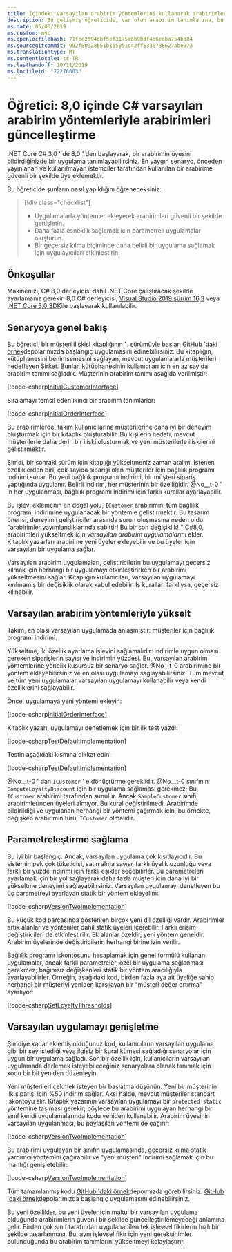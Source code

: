 ```yaml
---
title: İçindeki varsayılan arabirim yöntemlerini kullanarak arabirimleri güvenli bir şekilde GüncelleştirC#
description: Bu gelişmiş öğreticide, var olan arabirim tanımlarına, bu arabirimi uygulayan tüm sınıfları ve yapıları bozmadan nasıl güvenli bir şekilde yeni yetenekler ekleyebileceğiniz açıklanır.
ms.date: 05/06/2019
ms.custom: mvc
ms.openlocfilehash: 71fce2594dbf5ef3175a6b9bdf4e6edba754bb84
ms.sourcegitcommit: 992f80328b51b165051c42ff5330788627abe973
ms.translationtype: MT
ms.contentlocale: tr-TR
ms.lasthandoff: 10/11/2019
ms.locfileid: "72276003"
---
```

# <a name="tutorial-update-interfaces-with-default-interface-methods-in-c-80"></a>Öğretici: 8,0 içinde C# varsayılan arabirim yöntemleriyle arabirimleri güncelleştirme

.NET Core C# 3,0 ' de 8,0 ' den başlayarak, bir arabirimin üyesini bildirdiğinizde bir uygulama tanımlayabilirsiniz. En yaygın senaryo, önceden yayınlanan ve kullanılmayan istemciler tarafından kullanılan bir arabirime güvenli bir şekilde üye eklemektir.

Bu öğreticide şunların nasıl yapıldığını öğreneceksiniz:

> [!div class="checklist"]
>
> * Uygulamalarla yöntemler ekleyerek arabirimleri güvenli bir şekilde genişletin.
> * Daha fazla esneklik sağlamak için parametreli uygulamalar oluşturun.
> * Bir geçersiz kılma biçiminde daha belirli bir uygulama sağlamak için uygulayıcıları etkinleştirin.

## <a name="prerequisites"></a>Önkoşullar

Makinenizi, C# 8,0 derleyicisi dahil .NET Core çalıştıracak şekilde ayarlamanız gerekir. 8,0 C# derleyicisi, [Visual Studio 2019 sürüm 16,3](https://visualstudio.microsoft.com/downloads/?utm_medium=microsoft&utm_source=docs.microsoft.com&utm_campaign=inline+link&utm_content=download+vs2019) veya [.NET Core 3,0 SDK](https://dotnet.microsoft.com/download)ile başlayarak kullanılabilir.

## <a name="scenario-overview"></a>Senaryoya genel bakış

Bu öğretici, bir müşteri ilişkisi kitaplığının 1. sürümüyle başlar. [GitHub 'daki örnek](https://github.com/dotnet/samples/tree/master/csharp/tutorials/default-interface-members-versions/starter/customer-relationship)depolarımızda başlangıç uygulamasını edinebilirsiniz. Bu kitaplığın, kütüphanesini benimsemesini sağlayan, mevcut uygulamalarla müşterileri hedefleyen Şirket. Bunlar, kütüphanesinin kullanıcıları için en az sayıda arabirim tanımı sağladık. Müşterinin arabirim tanımı aşağıda verilmiştir:

[!code-csharp[InitialCustomerInterface](~/samples/csharp/tutorials/default-interface-members-versions/starter/customer-relationship/ICustomer.cs?name=SnippetICustomerVersion1)]

Sıralamayı temsil eden ikinci bir arabirim tanımlarlar:

[!code-csharp[InitialOrderInterface](~/samples/csharp/tutorials/default-interface-members-versions/starter/customer-relationship/IOrder.cs?name=SnippetIorderVersion1)]

Bu arabirimlerde, takım kullanıcılarına müşterilerine daha iyi bir deneyim oluşturmak için bir kitaplık oluşturabilir. Bu kişilerin hedefi, mevcut müşterilerle daha derin bir ilişki oluşturmak ve yeni müşterilerle ilişkilerini geliştirmektir.

Şimdi, bir sonraki sürüm için kitaplığı yükseltmeniz zaman atalım. İstenen özelliklerden biri, çok sayıda siparişi olan müşteriler için bağlılık programı indirimi sunar. Bu yeni bağlılık programı indirimi, bir müşteri sipariş yaptığında uygulanır. Belirli indirim, her müşterinin bir özelliğidir. @No__t-0 ' ın her uygulanması, bağlılık programı indirimi için farklı kurallar ayarlayabilir. 

Bu işlevi eklemenin en doğal yolu, `ICustomer` arabirimini tüm bağlılık programı indirimine uygulanacak bir yöntemle geliştirmektir. Bu tasarım önerisi, deneyimli geliştiriciler arasında sorun oluşmasına neden oldu: "arabirimler yayımlandıklarında sabittir! Bu bir son değişiklik! " C#8,0, arabirimleri yükseltmek için *varsayılan arabirim uygulamalarını* ekler. Kitaplık yazarları arabirime yeni üyeler ekleyebilir ve bu üyeler için varsayılan bir uygulama sağlar.

Varsayılan arabirim uygulamaları, geliştiricilerin bu uygulamayı geçersiz kılmak için herhangi bir uygulamayı etkinleştirirken bir arabirimi yükseltmesini sağlar. Kitaplığın kullanıcıları, varsayılan uygulamayı kırılmamış bir değişiklik olarak kabul edebilir. İş kuralları farklıysa, geçersiz kılınabilir.

## <a name="upgrade-with-default-interface-methods"></a>Varsayılan arabirim yöntemleriyle yükselt

Takım, en olası varsayılan uygulamada anlaşmıştır: müşteriler için bağlılık programı indirimi.

Yükseltme, iki özellik ayarlama işlevini sağlamalıdır: indirimle uygun olması gereken siparişlerin sayısı ve indirimin yüzdesi. Bu, varsayılan arabirim yöntemlerine yönelik kusursuz bir senaryo sağlar. @No__t-0 arabirimine bir yöntem ekleyebilirsiniz ve en olası uygulamayı sağlayabilirsiniz. Tüm mevcut ve tüm yeni uygulamalar varsayılan uygulamayı kullanabilir veya kendi özelliklerini sağlayabilir.

Önce, uygulamaya yeni yöntemi ekleyin:

[!code-csharp[InitialOrderInterface](~/samples/csharp/tutorials/default-interface-members-versions/finished/customer-relationship/ICustomer.cs?name=SnippetLoyaltyDiscountVersionOne)]

Kitaplık yazarı, uygulamayı denetlemek için bir ilk test yazdı:

[!code-csharp[TestDefaultImplementation](~/samples/csharp/tutorials/default-interface-members-versions/finished/customer-relationship/Program.cs?name=SnippetTestDefaultImplementation)]

Testin aşağıdaki kısmına dikkat edin:

[!code-csharp[TestDefaultImplementation](~/samples/csharp/tutorials/default-interface-members-versions/finished/customer-relationship/Program.cs?name=SnippetHighlightCast)]

@No__t-0 ' dan `ICustomer` ' e dönüştürme gereklidir. @No__t-0 sınıfının `ComputeLoyaltyDiscount` için bir uygulama sağlaması gerekmez; Bu, `ICustomer` arabirimi tarafından sunulur. Ancak `SampleCustomer` sınıfı, arabirimlerinden üyeleri almıyor. Bu kural değiştirilmedi. Arabirimde bildirildiği ve uygulanan herhangi bir yöntemi çağırmak için, bu örnekte, değişken arabirimin türü, `ICustomer` olmalıdır.

## <a name="provide-parameterization"></a>Parametreleştirme sağlama

Bu iyi bir başlangıç. Ancak, varsayılan uygulama çok kısıtlayıcıdır. Bu sistemin pek çok tüketicisi, satın alma sayısı, farklı üyelik uzunluğu veya farklı bir yüzde indirimi için farklı eşikler seçebilirler. Bu parametreleri ayarlamak için bir yol sağlayarak daha fazla müşteri için daha iyi bir yükseltme deneyimi sağlayabilirsiniz. Varsayılan uygulamayı denetleyen bu üç parametreyi ayarlayan statik bir yöntem ekleyelim:

[!code-csharp[VersionTwoImplementation](~/samples/csharp/tutorials/default-interface-members-versions/finished/customer-relationship/ICustomer.cs?name=SnippetLoyaltyDiscountVersionTwo)]

Bu küçük kod parçasında gösterilen birçok yeni dil özelliği vardır. Arabirimler artık alanlar ve yöntemler dahil statik üyeleri içerebilir. Farklı erişim değiştiricileri de etkinleştirilir. Ek alanlar özeldir, yeni yöntem geneldir. Arabirim üyelerinde değiştiricilerin herhangi birine izin verilir.

Bağlılık programı iskontosunu hesaplamak için genel formülü kullanan uygulamalar, ancak farklı parametreler, özel bir uygulama sağlanması gerekmez; bağımsız değişkenleri statik bir yöntem aracılığıyla ayarlayabilirler. Örneğin, aşağıdaki kod, birden fazla aya ait üyeliğe sahip herhangi bir müşteriyi yeniden karşılayan bir "müşteri değer artırma" ayarlıyor:

[!code-csharp[SetLoyaltyThresholds](~/samples/csharp/tutorials/default-interface-members-versions/finished/customer-relationship/Program.cs?name=SnippetSetLoyaltyThresholds)]

## <a name="extend-the-default-implementation"></a>Varsayılan uygulamayı genişletme

Şimdiye kadar eklemiş olduğunuz kod, kullanıcıların varsayılan uygulama gibi bir şey istediği veya ilgisiz bir kural kümesi sağladığı senaryolar için uygun bir uygulama sağladı. Son bir özellik için, kullanıcıların varsayılan uygulamada derlemek isteyebileceğiniz senaryolara olanak tanımak için kodu bir bit yeniden düzenleyin. 

Yeni müşterileri çekmek isteyen bir başlatma düşünün. Yeni bir müşterinin ilk siparişi için %50 indirim sağlar. Aksi halde, mevcut müşteriler standart iskontoyu alır. Kitaplık yazarının varsayılan uygulamayı bir `protected static` yöntemine taşıması gerekir; böylece bu arabirimi uygulayan herhangi bir sınıf kendi uygulamalarında kodu yeniden kullanabilir. Arabirim üyesinin varsayılan uygulanması, bu paylaşılan yöntemi de çağırır:

[!code-csharp[VersionTwoImplementation](~/samples/csharp/tutorials/default-interface-members-versions/finished/customer-relationship/ICustomer.cs?name=SnippetFinalVersion)]

Bu arabirimi uygulayan bir sınıfın uygulamasında, geçersiz kılma statik yardımcı yöntemini çağırabilir ve "yeni müşteri" indirimi sağlamak için bu mantığı genişletebilir:

[!code-csharp[VersionTwoImplementation](~/samples/csharp/tutorials/default-interface-members-versions/finished/customer-relationship/SampleCustomer.cs?name=SnippetOverrideAndExtend)]

Tüm tamamlanmış kodu [GitHub 'daki örnek](https://github.com/dotnet/samples/tree/master/csharp/tutorials/default-interface-members-versions/finished/customer-relationship)depoımızda görebilirsiniz. [GitHub 'daki örnek](https://github.com/dotnet/samples/tree/master/csharp/tutorials/default-interface-members-versions/starter/customer-relationship)depolarımızda başlangıç uygulamasını edinebilirsiniz.

Bu yeni özellikler, bu yeni üyeler için makul bir varsayılan uygulama olduğunda arabirimlerin güvenli bir şekilde güncelleştirilemeyeceği anlamına gelir. Birden çok sınıf tarafından uygulanabilen tek işlevsel fikirlerin hızlı bir şekilde tasarlanması. Bu, aynı işlevsel fikir için yeni gereksinimler bulunduğunda bu arabirim tanımlarını yükseltmeyi kolaylaştırır.
